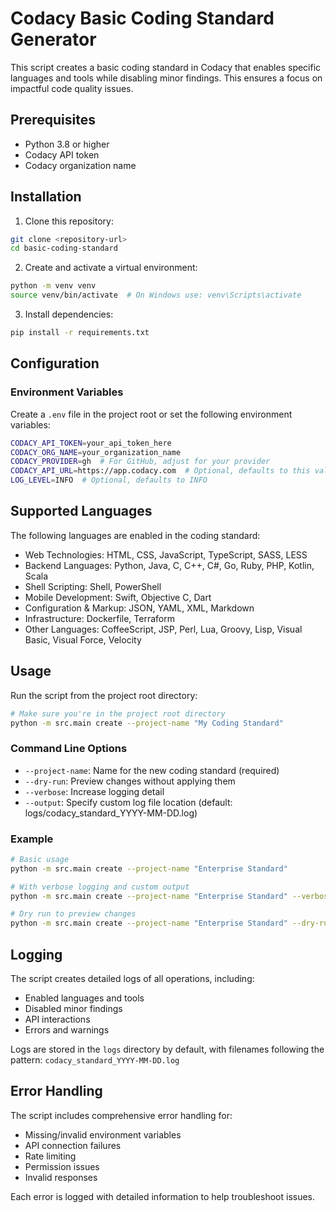 # Codacy Basic Coding Standard Generator

This script creates a basic coding standard in Codacy that enables specific languages and tools while disabling minor findings. This ensures a focus on impactful code quality issues.

## Prerequisites

- Python 3.8 or higher
- Codacy API token
- Codacy organization name

## Installation

1. Clone this repository:
```bash
git clone <repository-url>
cd basic-coding-standard
```

2. Create and activate a virtual environment:
```bash
python -m venv venv
source venv/bin/activate  # On Windows use: venv\Scripts\activate
```

3. Install dependencies:
```bash
pip install -r requirements.txt
```

## Configuration

### Environment Variables

Create a `.env` file in the project root or set the following environment variables:

```bash
CODACY_API_TOKEN=your_api_token_here
CODACY_ORG_NAME=your_organization_name
CODACY_PROVIDER=gh  # For GitHub, adjust for your provider
CODACY_API_URL=https://app.codacy.com  # Optional, defaults to this value
LOG_LEVEL=INFO  # Optional, defaults to INFO
```

## Supported Languages

The following languages are enabled in the coding standard:

- Web Technologies: HTML, CSS, JavaScript, TypeScript, SASS, LESS
- Backend Languages: Python, Java, C, C++, C#, Go, Ruby, PHP, Kotlin, Scala
- Shell Scripting: Shell, PowerShell
- Mobile Development: Swift, Objective C, Dart
- Configuration & Markup: JSON, YAML, XML, Markdown
- Infrastructure: Dockerfile, Terraform
- Other Languages: CoffeeScript, JSP, Perl, Lua, Groovy, Lisp, Visual Basic, Visual Force, Velocity

## Usage

Run the script from the project root directory:

```bash
# Make sure you're in the project root directory
python -m src.main create --project-name "My Coding Standard"
```

### Command Line Options

- `--project-name`: Name for the new coding standard (required)
- `--dry-run`: Preview changes without applying them
- `--verbose`: Increase logging detail
- `--output`: Specify custom log file location (default: logs/codacy_standard_YYYY-MM-DD.log)

### Example

```bash
# Basic usage
python -m src.main create --project-name "Enterprise Standard"

# With verbose logging and custom output
python -m src.main create --project-name "Enterprise Standard" --verbose --output "./custom_log.log"

# Dry run to preview changes
python -m src.main create --project-name "Enterprise Standard" --dry-run
```

## Logging

The script creates detailed logs of all operations, including:
- Enabled languages and tools
- Disabled minor findings
- API interactions
- Errors and warnings

Logs are stored in the `logs` directory by default, with filenames following the pattern: `codacy_standard_YYYY-MM-DD.log`

## Error Handling

The script includes comprehensive error handling for:
- Missing/invalid environment variables
- API connection failures
- Rate limiting
- Permission issues
- Invalid responses

Each error is logged with detailed information to help troubleshoot issues.
